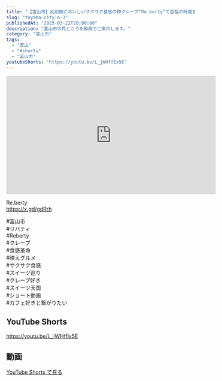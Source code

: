 ```yaml
---
title: "【富山市】反則級においしいサクサク食感の神クレープ”Re.berty”で至福の時間を #shorts"
slug: "toyama-city-a-3"
publishedAt: "2025-03-22T20:00:08"
description: "富山市の見どころを動画でご案内します。"
category: "富山市"
tags: 
  - "富山"
  - "#shorts"
  - "富山市"
youtubeShorts: "https://youtu.be/L_jWHffIx5E"
---
```


<iframe width="560" height="315" src="https://www.youtube.com/embed/6oU0XxSWO68" frameborder="0" allowfullscreen></iframe>

Re.berty<br />
https://x.gd/gdRrh

#富山市<br />
#リバティ<br />
#Reberty<br />
#クレープ<br />
#食感革命<br />
#映えグルメ<br />
#サクサク食感<br />
#スイーツ巡り<br />
#クレープ好き<br />
#スイーツ天国<br />
#ショート動画<br />
#カフェ好きと繋がりたい

## YouTube Shorts

https://youtu.be/L_jWHffIx5E

## 動画

[YouTube Shorts で見る](https://youtu.be/L_jWHffIx5E)

